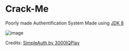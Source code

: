 # Crack-Me
Poorly made Authentification System
Made using [JDK 8](https://www.oracle.com/ro/java/technologies/javase/javase8-archive-downloads.html)


![image](https://github.com/StephenIsTaken/Crack-Me/assets/123317160/12c96b3d-e206-49fb-8892-9fb97227593a)

Credits:
[SimpleAuth by 3000IQPlay](https://github.com/3000IQPlay/SimpleAuth)
